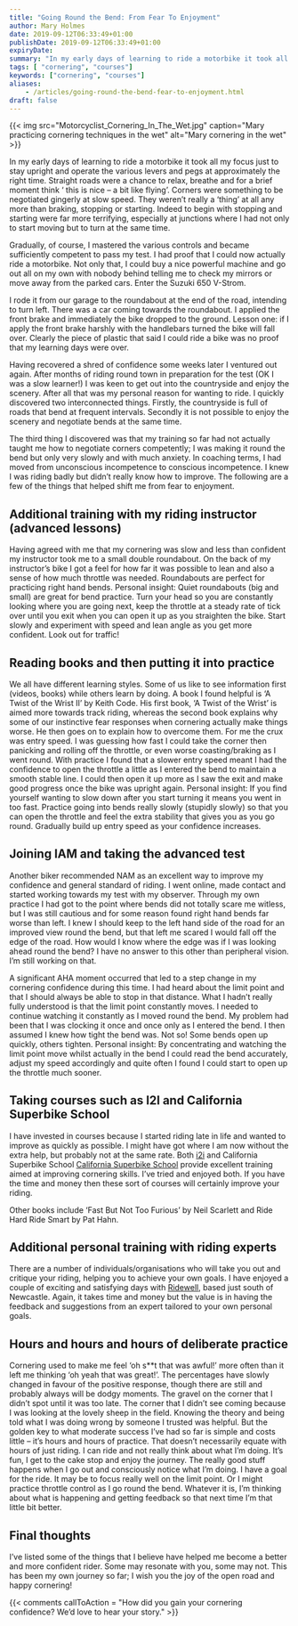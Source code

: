 ```yaml
---
title: "Going Round the Bend: From Fear To Enjoyment"
author: Mary Holmes
date: 2019-09-12T06:33:49+01:00
publishDate: 2019-09-12T06:33:49+01:00
expiryDate: 
summary: "In my early days of learning to ride a motorbike it took all my focus just to stay upright and operate the various levers and pegs at approximately the right time. Straight roads were a chance to relax, breathe and for a brief moment think ‘ this is nice – a bit like flying’. Corners were something to be negotiated gingerly at slow speed. They weren’t really a ‘thing’ at all any more than braking, stopping or starting. Indeed to begin with stopping and starting were far more terrifying, especially at junctions where I had not only to start moving but to turn at the same time."
tags: [ "cornering", "courses"] 
keywords: ["cornering", "courses"]
aliases:
    - /articles/going-round-the-bend-fear-to-enjoyment.html
draft: false
---
```


{{< img src="Motorcyclist_Cornering_In_The_Wet.jpg" caption="Mary practicing cornering techniques in the wet" alt="Mary cornering in the wet" >}}

In my early days of learning to ride a motorbike it took all my focus just to stay upright and operate the various levers and pegs at approximately the right time. Straight roads were a chance to relax, breathe and for a brief moment think ‘ this is nice – a bit like flying’. Corners were something to be negotiated gingerly at slow speed. They weren’t really a ‘thing’ at all any more than braking, stopping or starting. Indeed to begin with stopping and starting were far more terrifying, especially at junctions where I had not only to start moving but to turn at the same time. 

Gradually, of course, I mastered the various controls and became sufficiently competent to pass my test. I had proof that I could now actually ride a motorbike. Not only that, I could buy a nice powerful machine and go out all on my own with nobody behind telling me to check my mirrors or move away from the parked cars. Enter the Suzuki 650 V-Strom.

I rode it from our garage to the roundabout at the end of the road, intending to turn left. There was a car coming towards the roundabout. I applied the front brake and immediately the bike dropped to the ground. Lesson one: if I apply the front brake harshly with the handlebars turned the bike will fall over. Clearly the piece of plastic that said I could ride a bike was no proof that my learning days were over.

Having recovered a shred of confidence some weeks later I ventured out again. After months of riding round town in preparation for the test (OK I was a slow learner!) I was keen to get out into the countryside and enjoy the scenery. After all that was my personal reason for wanting to ride. I quickly discovered two interconnected things. Firstly, the countryside is full of roads that bend at frequent intervals. Secondly it is not possible to enjoy the scenery and negotiate bends at the same time. 

The third thing I discovered was that my training so far had not actually taught me how to negotiate corners competently; I was making it round the bend but only very slowly and with much anxiety. In coaching terms, I had moved from unconscious incompetence to conscious incompetence. I knew I was riding badly but didn’t really know how to improve. The following are a few of the things that helped shift me from fear to enjoyment.

## Additional training with my riding instructor (advanced lessons)

Having agreed with me that my cornering was slow and less than confident my instructor took me to a small double roundabout. On the back of my instructor’s bike I got a feel for how far it was possible to lean and also a sense of how much throttle was needed. Roundabouts are perfect for practicing right hand bends. Personal insight: Quiet roundabouts (big and small) are great for bend practice. Turn your head so you are constantly looking where you are going next, keep the throttle at a steady rate of tick over until you exit when you can open it up as you straighten the bike. Start slowly and experiment with speed and lean angle as you get more confident. Look out for traffic!

## Reading books and then putting it into practice

We all have different learning styles. Some of us like to see information first (videos, books) while others learn by doing. A book I found helpful is ‘A Twist of the Wrist II’ by Keith Code. His first book, ‘A Twist of the Wrist’ is aimed more towards track riding, whereas the second book explains why some of our instinctive fear responses when cornering actually make things worse. He then goes on to explain how to overcome them. For me the crux was entry speed. I was guessing how fast I could take the corner then panicking and rolling off the throttle, or even worse coasting/braking as I went round. With practice I found that a slower entry speed meant I had the confidence to open the throttle a little as I entered the bend to maintain a smooth stable line. I could then open it up more as I saw the exit and make good progress once the bike was upright again. Personal insight: If you find yourself wanting to slow down after you start turning it means you went in too fast. Practice going into bends really slowly (stupidly slowly) so that you can open the throttle and feel the extra stability that gives you as you go round. Gradually build up entry speed as your confidence increases.

## Joining IAM and taking the advanced test

Another biker recommended NAM as an excellent way to improve my confidence and general standard of riding. I went online, made contact and started working towards my test with my observer. Through my own practice I had got to the point where bends did not totally scare me witless, but I was still cautious and for some reason found right hand bends far worse than left. I knew I should keep to the left hand side of the road for an improved view round the bend, but that left me scared I would fall off the edge of the road. How would I know where the edge was if I was looking ahead round the bend? I have no answer to this other than peripheral vision. I’m still working on that.

A significant AHA moment occurred that led to a step change in my cornering confidence during this time. I had heard about the limit point and that I should always be able to stop in that distance. What I hadn’t really fully understood is that the limit point constantly moves. I needed to continue watching it constantly as I moved round the bend. My problem had been that I was clocking it once and once only as I entered the bend. I then assumed I knew how tight the bend was. Not so! Some bends open up quickly, others tighten. Personal insight: By concentrating and watching the limit point move whilst actually in the bend I could read the bend accurately, adjust my speed accordingly and quite often I found I could start to open up the throttle much sooner.


## Taking courses such as I2I and California Superbike School

I have invested in courses because I started riding late in life and wanted to improve as quickly as possible. I might have got where I am now without the extra help, but probably not at the same rate.
Both [i2i](https://www.i2imca.com/About.asp "Go to i2i website") and California Superbike School [California Superbike School](https://www.superbikeschool.co.uk "Go to California Superbike School website") provide excellent training aimed at improving cornering skills. I’ve tried and enjoyed both. If you have the time and money then these sort of courses will certainly improve your riding.

Other books include ‘Fast But Not Too Furious’ by Neil Scarlett and Ride Hard Ride Smart by Pat Hahn.


## Additional personal training with riding experts

There are a number of individuals/organisations who will take you out and critique your riding, helping you to achieve your own goals. I have enjoyed a couple of exciting and satisfying days with [Ridewell](http://ridewellteesvalley.co.uk "Go to Ridewell Tees Valley website"), based just south of Newcastle. Again, it takes time and money but the value is in having the feedback and suggestions from an expert tailored to your own personal goals.  


## Hours and hours and hours of deliberate practice

Cornering used to make me feel ‘oh s**t that was awful!’ more often than it left me thinking ‘oh yeah that was great!’. The percentages have slowly changed in favour of the positive response, though there are still and probably always will be dodgy moments. The gravel on the corner that I didn’t spot until it was too late. The corner that I didn’t see coming because I was looking at the lovely sheep in the field. Knowing the theory and being told what I was doing wrong by someone I trusted was helpful. But the golden key to what moderate success I’ve had so far is simple and costs little – it’s hours and hours of practice. That doesn’t necessarily equate with hours of just riding. I can ride and not really think about what I’m doing. It’s fun, I get to the cake stop and enjoy the journey. The really good stuff happens when I go out and consciously notice what I’m doing. I have a goal for the ride. It may be to focus really well on the limit point. Or I might practice throttle control as I go round the bend. Whatever it is, I’m thinking about what is happening and getting feedback so that next time I’m that little bit better.

## Final thoughts

I’ve listed some of the things that I believe have helped me become a better and more confident rider. Some may resonate with you, some may not. This has been my own journey so far; I wish you the joy of the open road and happy cornering! 

{{< comments callToAction = "How did you gain your cornering confidence? We’d love to hear your story." >}}